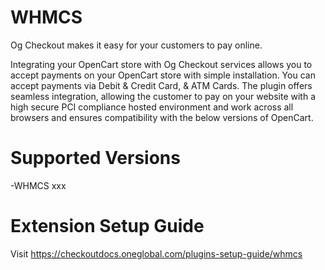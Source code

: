 # WHMCS
Og Checkout makes it easy for your customers to pay online.

Integrating your OpenCart store with Og Checkout services allows you to accept payments on your OpenCart store with simple installation. You can accept payments via Debit & Credit Card, & ATM Cards. The plugin offers seamless integration, allowing the customer to pay on your website with a high secure PCI compliance hosted environment and work across all browsers and ensures compatibility with the below versions of OpenCart.

# Supported Versions
-WHMCS xxx

# Extension Setup Guide
Visit https://checkoutdocs.oneglobal.com/plugins-setup-guide/whmcs
